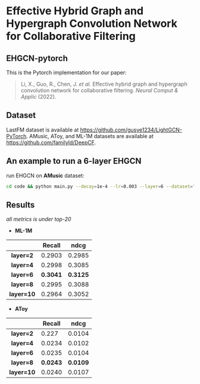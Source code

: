 # Effective Hybrid Graph and Hypergraph Convolution Network for Collaborative Filtering



## EHGCN-pytorch

This is the Pytorch implementation for our paper:

> Li, X., Guo, R., Chen, J. *et al.* Effective hybrid graph and hypergraph convolution network for collaborative filtering. *Neural Comput & Applic* (2022).


## Dataset

LastFM dataset is available at https://github.com/gusye1234/LightGCN-PyTorch. AMusic, AToy, and ML-1M datasets are available at https://github.com/familyld/DeepCF.



## An example to run a 6-layer EHGCN

run EHGCN on **AMusic** dataset:

```bash
cd code && python main.py --decay=1e-4 --lr=0.003 --layer=6 --dataset="AMusic" --GPU 2 --cache 1 --Hadj 1 --epochs 5000 --dropadj 0.5 --load_adj H_adj --k_G=1 --k_HG=1
```



## Results

*all metrics is under top-20*

- **ML-1M**

|              | Recall     | ndcg       |
| :----------: | ---------- | ---------- |
| **layer=2**  | 0.2903     | 0.2985     |
| **layer=4**  | 0.2998     | 0.3085     |
| **layer=6**  | **0.3041** | **0.3125** |
| **layer=8**  | 0.2995     | 0.3088     |
| **layer=10** | 0.2964     | 0.3052     |

- **AToy**

|              | Recall     | ndcg       |
| :----------: | ---------- | ---------- |
| **layer=2**  | 0.227      | 0.0104     |
| **layer=4**  | 0.0234     | 0.0102     |
| **layer=6**  | 0.0235     | 0.0104     |
| **layer=8**  | **0.0243** | **0.0109** |
| **layer=10** | 0.0240     | 0.0107     |

